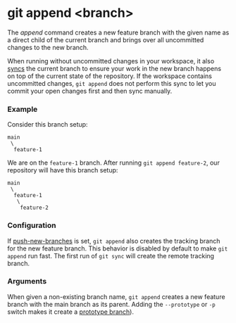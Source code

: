 # git append &lt;branch&gt;

The _append_ command creates a new feature branch with the given name as a
direct child of the current branch and brings over all uncommitted changes to
the new branch.

When running without uncommitted changes in your workspace, it also
[syncs](sync.md) the current branch to ensure your work in the new branch
happens on top of the current state of the repository. If the workspace contains
uncommitted changes, `git append` does not perform this sync to let you commit
your open changes first and then sync manually.

### Example

Consider this branch setup:

```
main
 \
  feature-1
```

We are on the `feature-1` branch. After running `git append feature-2`, our
repository will have this branch setup:

```
main
 \
  feature-1
   \
    feature-2
```

### Configuration

If [push-new-branches](../preferences/push-new-branches.md) is set, `git append`
also creates the tracking branch for the new feature branch. This behavior is
disabled by default to make `git append` run fast. The first run of `git sync`
will create the remote tracking branch.

### Arguments

When given a non-existing branch name, `git append` creates a new feature branch
with the main branch as its parent. Adding the `--prototype` or `-p` switch
makes it create a [prototype branch](../branch-types.md#prototype-branches)).
